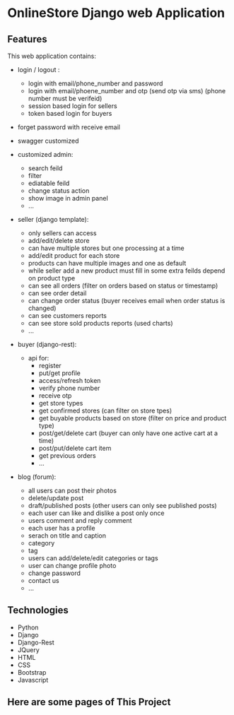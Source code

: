# OnlineStore Django web Application
## Features
This web application contains:

* login / logout :
     * login with email/phone_number and password
     * login with email/phoene_number and otp (send otp via sms) (phone number must be verifeid)
     * session based login for sellers
     * token based login for buyers

* forget password with receive email

* swagger customized

* customized admin:
    * search feild
    * filter
    * ediatable feild
    * change status action
    * show image in admin panel
    * ...

* seller (django template):
    * only sellers can access
    * add/edit/delete store
    * can have multiple stores but one processing at a time
    * add/edit product for each store
    * products can have multiple images and one as default
    * while seller add a new product must fill in some extra feilds depend on product type
    * can see all orders (filter on orders based on status or timestamp)
    * can see order detail
    * can change order status (buyer receives email when order status is changed)
    * can see customers reports
    * can see store sold products reports (used charts)
    * ...
    
* buyer (django-rest):
    * api for:
      * register
      * put/get profile
      * access/refresh token
      * verify phone number
      * receive otp
      * get store types
      * get confirmed stores (can filter on store tpes)
      * get buyable products based on store (filter on price and product type)
      * post/get/delete cart (buyer can only have one active cart at a time)
      * post/put/delete cart item
      * get previous orders
      * ...
      
* blog (forum):
    * all users can post their photos
    * delete/update post
    * draft/published posts (other users can only see published posts)
    * each user can like and dislike a post only once
    * users comment and reply comment
    * each user has a profile
    * serach on title and caption
    * category
    * tag
    * users can add/delete/edit categories or tags
    * user can change profile photo
    * change password
    * contact us
    * ...
    
## Technologies
  * Python
  * Django
  * Django-Rest
  * JQuery
  * HTML
  * CSS
  * Bootstrap
  * Javascript

## Here are some pages of This Project

